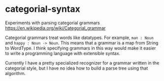 # categorial-syntax

Experiments with parsing categorial grammars https://en.wikipedia.org/wiki/Categorial_grammar

Categorial grammars treat words like datatypes. For example, `man : Noun` and `happy : Noun -> Noun`.
This means that a grammar is a map from String to WordType. I think specifying grammars in this way
would make it easier to write a programming language with extensible syntax. 

Currently I have a pretty specialized recognizer for a grammar written in the categorial style, but I have
no idea how to build a parse tree using that algorithm.
